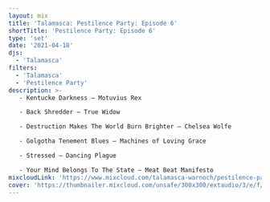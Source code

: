 ```yaml
---
layout: mix
title: 'Talamasca: Pestilence Party: Episode 6'
shortTitle: 'Pestilence Party: Episode 6'
type: 'set'
date: '2021-04-18'
djs:
  - 'Talamasca'
filters:
  - 'Talamasca'
  - 'Pestilence Party'
description: >-
   - Kentucke Darkness — Motuvius Rex

   - Back Shredder — True Widow

   - Destruction Makes The World Burn Brighter — Chelsea Wolfe

   - Golgotha Tenement Blues — Machines of Loving Grace

   - Stressed — Dancing Plague

   - Your Mind Belongs To The State — Meat Beat Manifesto
mixcloudLink: 'https://www.mixcloud.com/talamasca-warnoch/pestilence-party-episode-6'
cover: 'https://thumbnailer.mixcloud.com/unsafe/300x300/extaudio/3/e/f/8/3f7c-0011-4a14-8a30-050dd3ee3aea'
---
```

